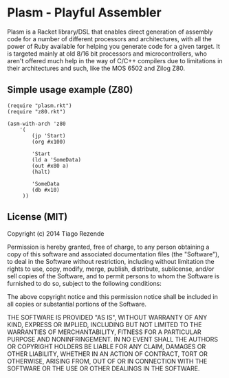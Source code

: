 Plasm - Playful Assembler
=========================

Plasm is a Racket library/DSL that enables direct generation of assembly code for a number of different processors and architectures, with all the power of Ruby available for helping you generate code for a given target. It is targeted mainly at old 8/16 bit processors and microcontrollers, who aren't offered much help in the way of C/C++ compilers due to limitations in their architectures and such, like the MOS 6502 and Zilog Z80.

## Simple usage example (Z80)

```racket
(require "plasm.rkt")
(require "z80.rkt")

(asm-with-arch 'z80
	'(
		(jp 'Start)
		(org #x100)

		'Start
		(ld a 'SomeData)
		(out #x80 a)
		(halt)

		'SomeData
		(db #x10)
	 ))
```

## License (MIT)
 
 Copyright (c) 2014 Tiago Rezende
 
 Permission is hereby granted, free of charge, to any person obtaining a copy
 of this software and associated documentation files (the "Software"), to deal
 in the Software without restriction, including without limitation the rights
 to use, copy, modify, merge, publish, distribute, sublicense, and/or sell
 copies of the Software, and to permit persons to whom the Software is
 furnished to do so, subject to the following conditions:

 The above copyright notice and this permission notice shall be included in
 all copies or substantial portions of the Software.
  
 THE SOFTWARE IS PROVIDED "AS IS", WITHOUT WARRANTY OF ANY KIND, EXPRESS OR
 IMPLIED, INCLUDING BUT NOT LIMITED TO THE WARRANTIES OF MERCHANTABILITY,
 FITNESS FOR A PARTICULAR PURPOSE AND NONINFRINGEMENT. IN NO EVENT SHALL THE
 AUTHORS OR COPYRIGHT HOLDERS BE LIABLE FOR ANY CLAIM, DAMAGES OR OTHER
 LIABILITY, WHETHER IN AN ACTION OF CONTRACT, TORT OR OTHERWISE, ARISING FROM,
 OUT OF OR IN CONNECTION WITH THE SOFTWARE OR THE USE OR OTHER DEALINGS IN
 THE SOFTWARE.